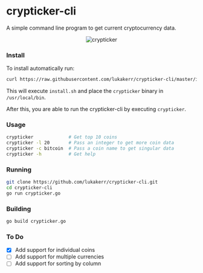 # crypticker-cli

A simple command line program to get current cryptocurrency data.

<div style="text-align:center">
  <img src="https://i.imgur.com/lU9w7Ba.png" alt="crypticker">
</div>

### Install

To install automatically run:

```bash
curl https://raw.githubusercontent.com/lukakerr/crypticker-cli/master/install.sh | sh
```

This will execute `install.sh` and place the `crypticker` binary in `/usr/local/bin`.

After this, you are able to run the crypticker-cli by executing `crypticker`.

### Usage

```bash
crypticker             # Get top 10 coins
crypticker -l 20       # Pass an integer to get more coin data
crypticker -c bitcoin  # Pass a coin name to get singular data
crypticker -h          # Get help
```

### Running
 
```bash
git clone https://github.com/lukakerr/crypticker-cli.git
cd crypticker-cli
go run crypticker.go
```

### Building

```bash
go build crypticker.go
```

### To Do

- [x] Add support for individual coins
- [ ] Add support for multiple currencies
- [ ] Add support for sorting by column
